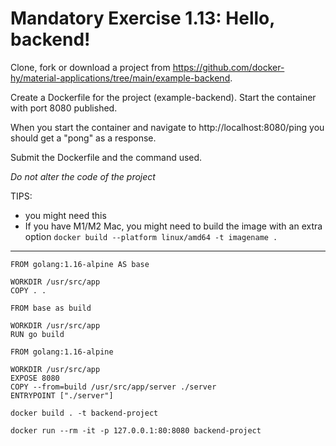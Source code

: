 # Mandatory Exercise 1.13: Hello, backend!

Clone, fork or download a project from https://github.com/docker-hy/material-applications/tree/main/example-backend.

Create a Dockerfile for the project (example-backend). Start the container with port 8080 published.

When you start the container and navigate to http://localhost:8080/ping you should get a "pong" as a response.

Submit the Dockerfile and the command used.

*Do not alter the code of the project*

TIPS:

* you might need this
* If you have M1/M2 Mac, you might need to build the image with an extra option `docker build --platform linux/amd64 -t imagename .`

---
```
FROM golang:1.16-alpine AS base

WORKDIR /usr/src/app
COPY . .

FROM base as build

WORKDIR /usr/src/app
RUN go build

FROM golang:1.16-alpine

WORKDIR /usr/src/app
EXPOSE 8080
COPY --from=build /usr/src/app/server ./server
ENTRYPOINT ["./server"]
```
```
docker build . -t backend-project
```
```
docker run --rm -it -p 127.0.0.1:80:8080 backend-project
```
